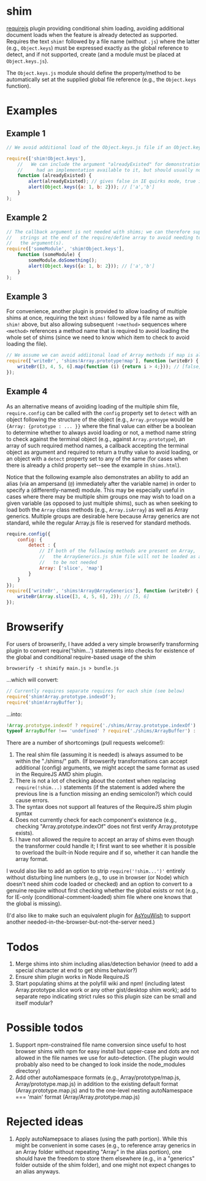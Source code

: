 # shim

[requirejs](https://github.com/jrburke/requirejs/) plugin providing
conditional shim loading, avoiding additional document loads
when the feature is already detected as supported. Requires
the text `shim!` followed by a file name (without `.js`) where the
latter (e.g., `Object.keys`) must be expressed exactly as the
global reference to detect, and if not supported, create (and
a module must be placed at `Object.keys.js`).

The `Object.keys.js` module should define the
property/method to be automatically set at the
supplied global file reference (e.g., the `Object.keys` function).

# Examples

## Example 1

```javascript
// We avoid additional load of the Object.keys.js file if an Object.keys implementation is already available

require(['shim!Object.keys'], 
    //   We can include the argument "alreadyExisted" for demonstration of whether the browser already
    //     had an implementation available to it, but should usually not be necessary
    function (alreadyExisted) {
        alert(alreadyExisted); // gives false in IE quirks mode, true in Firefox, etc.
        alert(Object.keys({a: 1, b: 2})); // ['a','b']
    }
);
```

## Example 2

```javascript
// The callback argument is not needed with shims; we can therefore supply all shim 
//   strings at the end of the require/define array to avoid needing to even define
//   the argument(s).
require(['someModule', 'shim!Object.keys'], 
    function (someModule) {
        someModule.doSomething();
        alert(Object.keys({a: 1, b: 2})); // ['a','b']
    }
);
```

## Example 3

For convenience, another plugin is provided to allow loading of
multiple shims at once, requiring the text `shims!` followed by a
file name as with `shim!` above, but also allowing subsequent
`!<method>` sequences where `<method>` references a
method name that is required to avoid loading the whole set of
shims (since we need to know which item to check to avoid loading the
file).

```javascript
// We assume we can avoid addiitonal load of Array methods if map is already available
require(['writeBr', 'shims!Array.prototype!map'], function (writeBr) {
    writeBr([3, 4, 5, 6].map(function (i) {return i > 4;})); // [false, false, true, true]
});
```

## Example 4

As an alternative means of avoiding loading of the multiple
shim file, `require.config` can be called with the `config` property
set to `detect` with an object following the structure of the object
(e.g., `Array.protoype` would be `{Array: {prototype : ... }}` where
the final value can either be a boolean to determine whether to
always avoid loading or not, a method name string to check against the
terminal object (e.g., against `Array.prototype`), an array of such
required method names, a callback accepting the terminal object
as argument and required to return a truthy value to avoid loading,
or an object with a `detect` property set to any of the same (for
cases when there is already a child property set--see the
example in `shims.html`).

Notice that the following example also demonstrates an ability
to add an alias (via an ampersand (`@`) immediately after the
variable name) in order to specify a (differently-named) module.
This may be especially useful in cases where there may be multiple
shim groups one may wish to load on a given variable (as opposed to
just multiple shims), such as when seeking to load both the
`Array` class methods (e.g., `Array.isArray`) as well as
Array generics. Multiple groups are desirable here because
Array generics are not standard, while the regular Array.js
file is reserved for standard methods.

```javascript
require.config({
    config: {
        detect : {
            // If both of the following methods are present on Array,
            //   the ArrayGenerics.js shim file will not be loaded as asserted
            //   to be not needed
            Array: ['slice', 'map']
        }
    }
});
require(['writeBr', 'shims!Array@ArrayGenerics'], function (writeBr) {
    writeBr(Array.slice([3, 4, 5, 6], 2)); // [5, 6]
});
```

# Browserify

For users of browserify, I have added a very simple browserify transforming plugin
to convert require('!shim...') statements into checks for existence of the global and conditional
require-based usage of the shim

```browserify -t shimify main.js > bundle.js```

...which will convert:

```javascript
// Currently requires separate requires for each shim (see below)
require('shim!Array.prototype.indexOf');
require('shim!ArrayBuffer');
```

...into:
```javascript
!Array.prototype.indexOf ? require('./shims/Array.prototype.indexOf') : '';
typeof ArrayBuffer !== 'undefined' ? require('./shims/ArrayBuffer') : '';
```

There are a number of shortcomings (pull requests welcome!):

1. The real shim file (assuming it is needed) is always assumed to be within the "./shims/" path. (If browserify transformations can accept additional (config) arguments, we might accept the same format as used in the RequireJS AMD shim plugin.
2. There is not a lot of checking about the context when replacing `require(!shim...)` statements (if the statement is added where the previous line is a function missing an ending semicolon?) which could cause errors.
3. The syntax does not support all features of the RequireJS shim plugin syntax
4. Does not currently check for each component's existence (e.g., checking "Array.prototype.indexOf" does not first verify Array.prototype exists).
5. I have not allowed the require to accept an array of shims even though the transformer could handle it; I first want to see whether it is possible to overload the built-in Node require and if so, whether it can handle the array format.

I would also like to add an option to strip `require('!shim...')'` entirely without disturbing line numbers (e.g., to use in browser (or Node) which doesn't need shim code loaded or checked) and an option to convert to a genuine require without first checking whether the global exists or not (e.g., for IE-only (conditional-comment-loaded) shim file where one knows that the global is missing).

(I'd also like to make such an equivalent plugin for [AsYouWish](https://github.com/brettz9/asyouwish/wiki/Developer-Guidelines#requirejs-priv-plugin) to support another needed-in-the-browser-but-not-the-server need.)

# Todos

1. Merge shims into shim including alias/detection behavior (need to add a special character at end to get shims behavior?)
1. Ensure shim plugin works in Node RequireJS
1. Start populating shims at the polyfill wiki and npm! (including latest Array.prototype.slice work or any other gist/desktop shim work); add to separate repo indicating strict rules so this plugin size can be small and itself modular?

# Possible todos

1. Support npm-constrained file name conversion since useful to host browser shims with npm for easy install but upper-case and dots are not allowed in the file names we use for auto-detection. (The plugin would probably also need to be changed to look inside the node_modules directory)
1. Add other autoNamespace formats (e.g., Array/prototype/map.js, Array/prototype.map.js) in addition to the existing default format (Array.prototype.map.js) and to the one-level nesting autoNamespace === 'main' format (Array/Array.prototype.map.js)

# Rejected ideas

1. Apply autoNamepsace to aliases (using the path portion). While this might be convenient in some cases (e.g., to reference array generics in an Array folder without repeating "Array" in the alias portion), one should have the freedom to store them elsewhere (e.g., in a "generics" folder outside of the shim folder), and one might not expect changes to an alias anyways.
